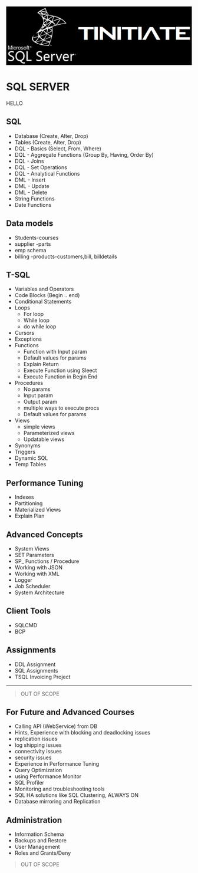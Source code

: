 ![Tinitiate SQLSERVER Training](images/sqlserver.png)
# SQL SERVER
HELLO
## SQL
* Database (Create, Alter, Drop)
* Tables (Create, Alter, Drop)
* DQL - Basics (Select, From, Where)
* DQL - Aggregate Functions (Group By, Having, Order By)
* DQL - Joins
* DQL - Set Operations
* DQL - Analytical Functions
* DML - Insert
* DML - Update
* DML - Delete
* String Functions
* Date Functions

## Data models
* Students-courses
* supplier -parts
* emp schema
* billing -products-customers,bill, billdetails

## T-SQL
* Variables and Operators
* Code Blocks (Begin .. end)
* Conditional Statements
* Loops
  * For loop
  * While loop
  * do while loop
* Cursors
* Exceptions
* Functions
  * Function with Input param
  * Default values for params
  * Explain Return
  * Execute Function using Sleect
  * Execute Function in Begin End
* Procedures
  * No params
  * Input param
  * Output param
  * multiple ways to execute procs
  * Default values for params
* Views
  * simple views
  * Parameterized views
  * Updatable views
* Synonyms
* Triggers
* Dynamic SQL
* Temp Tables

## Performance Tuning
* Indexes
* Partitioning
* Materialized Views
* Explain Plan

## Advanced Concepts
* System Views
* SET Parameters
* SP_ Functions / Procedure
* Working with JSON
* Working with XML
* Logger
* Job Scheduler
* System Architecture

## Client Tools
* SQLCMD
* BCP

## Assignments
* DDL Assignment
* SQL Assignments
* TSQL Invoicing Project

* * *
> OUT OF SCOPE
## For Future and Advanced Courses
* Calling API (WebService) from DB
* Hints, Experience with blocking and deadlocking issues
* replication issues
* log shipping issues
* connectivity issues
* security issues
* Experience in Performance Tuning
* Query Optimization
* using Performance Monitor
* SQL Profiler
* Monitoring and troubleshooting tools
* SQL HA solutions like SQL Clustering, ALWAYS ON
* Database mirroring and Replication

## Administration
* Information Schema
* Backups and Restore
* User Management
* Roles and Grants/Deny

> OUT OF SCOPE
